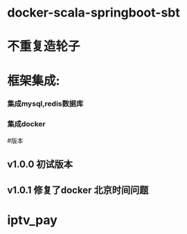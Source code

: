# docker-scala-springboot-sbt

# 不重复造轮子
# 框架集成:
### 集成mysql,redis数据库
### 集成docker 

#版本
## v1.0.0 初试版本
## v1.0.1 修复了docker 北京时间问题
# iptv_pay
